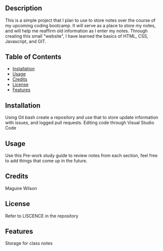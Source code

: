 # <Pre-work study guide>

## Description

This is a simple project that I plan to use to store notes over the course of my upcoming coding bootcamp. It will serve as a place to store my notes, and will help me reaffirm old information as I enter my notes. Through creating this small "website", I have learned the basics of HTML, CSS, Javascript, and GIT.

## Table of Contents

- [Installation](#installation)
- [Usage](#usage)
- [Credits](#credits)
- [License](#license)
- [Features](#features)

## Installation
Using Git bash create a repository and use that to store update information with issues, and logged pull requests. Editing code through Visual Studio Code


## Usage
Use this Pre-work study guide to review notes from each section, feel free to add things that come up in the future.
## Credits
Maguire Wilson

## License

Refer to LISCENCE in the repository

## Features

Storage for class notes
